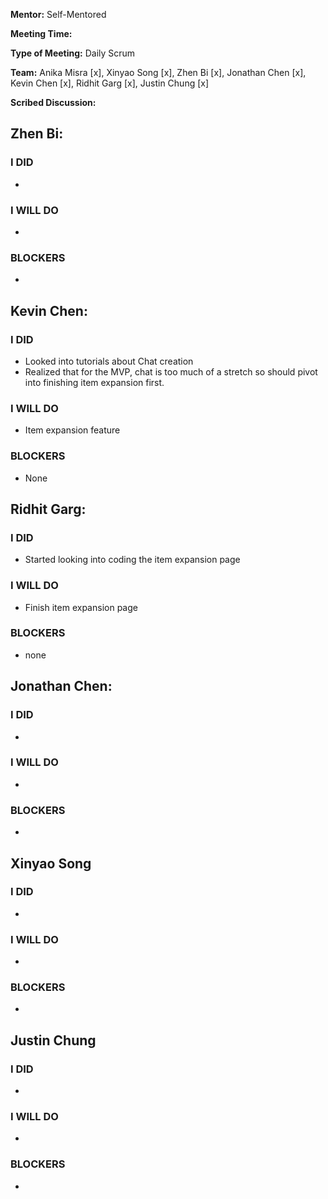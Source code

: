 **Mentor:** Self-Mentored

**Meeting Time:** 

**Type of Meeting:** Daily Scrum

**Team:** Anika Misra [x], Xinyao Song [x], Zhen Bi [x], Jonathan Chen [x], Kevin Chen [x], Ridhit Garg [x], Justin Chung [x]

**Scribed Discussion:**

## **Zhen Bi:**  
### **I DID**  
- 

### **I WILL DO**  
- 

### **BLOCKERS**  
- 

## **Kevin Chen:**  
### **I DID**  
- Looked into tutorials about Chat creation
- Realized that for the MVP, chat is too much of a stretch so should pivot into finishing item expansion first.

### **I WILL DO**  
- Item expansion feature

### **BLOCKERS**  
- None

## **Ridhit Garg:**  
### **I DID**  
- Started looking into coding the item expansion page

### **I WILL DO**  
- Finish item expansion page

### **BLOCKERS**  
- none

## **Jonathan Chen:**  
### **I DID**  
- 

### **I WILL DO**  
- 

### **BLOCKERS**  
- 

## **Xinyao Song**  
### **I DID**  
- 

### **I WILL DO**  
- 

### **BLOCKERS**  
-

## **Justin Chung**  
### **I DID**  
- 

### **I WILL DO**  
- 

### **BLOCKERS**  
-
